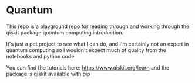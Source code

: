 # Quantum

This repo is a playground repo for reading through and working through the qiskit package quantum computing introduction.

It's just a pet project to see what I can do, and I'm certainly not an expert in quantum computing so I wouldn't expect much of quality from the
notebooks and python code. 

You can find the tutorials here: https://www.qiskit.org/learn
and the package is qiskit available with pip
